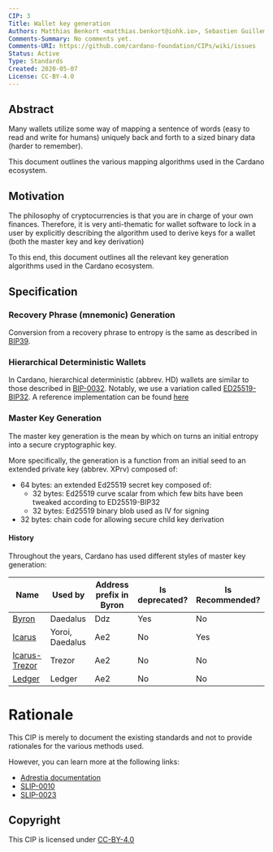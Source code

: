 ```yaml
---
CIP: 3
Title: Wallet key generation
Authors: Matthias Benkort <matthias.benkort@iohk.io>, Sebastien Guillemot <sebastien@emurgo.io>
Comments-Summary: No comments yet.
Comments-URI: https://github.com/cardano-foundation/CIPs/wiki/issues
Status: Active
Type: Standards
Created: 2020-05-07
License: CC-BY-4.0
---
```


## Abstract

Many wallets utilize some way of mapping a sentence of words (easy to read and write for humans) uniquely back and forth to a sized binary data (harder to remember).

This document outlines the various mapping algorithms used in the Cardano ecosystem.

## Motivation

The philosophy of cryptocurrencies is that you are in charge of your own finances. Therefore, it is very anti-thematic for wallet software to lock in a user by explicitly describing the algorithm used to derive keys for a wallet (both the master key and key derivation)

To this end, this document outlines all the relevant key generation algorithms used in the Cardano ecosystem.

## Specification

### Recovery Phrase (mnemonic) Generation

Conversion from a recovery phrase to entropy is the same as described in [BIP39](https://github.com/bitcoin/bips/blob/master/bip-0039/bip-0039-wordlists.md).

### Hierarchical Deterministic Wallets

In Cardano, hierarchical deterministic (abbrev. HD) wallets are similar to those described in [BIP-0032](https://github.com/bitcoin/bips/blob/master/bip-0032.mediawiki). Notably, we use a variation called [ED25519-BIP32](https://github.com/input-output-hk/adrestia/raw/master/user-guide/static/Ed25519_BIP.pdf). A reference implementation can be found [here](https://docs.rs/ed25519-bip32/)

### Master Key Generation

The master key generation is the mean by which on turns an initial entropy into a secure cryptographic key.

More specifically, the generation is a function from an initial seed to an extended private key (abbrev. XPrv) composed of:

- 64 bytes: an extended Ed25519 secret key composed of:
  - 32 bytes: Ed25519 curve scalar from which few bits have been tweaked according to ED25519-BIP32
  - 32 bytes: Ed25519 binary blob used as IV for signing
- 32 bytes: chain code for allowing secure child key derivation

#### History

Throughout the years, Cardano has used different styles of master key generation:

|  Name                         |  Used by         |  Address prefix in Byron |  Is deprecated? | Is Recommended? |
|-------------------------------|------------------|--------------------------|-----------------|-----------------|
|  [Byron](./Byron.md)          |  Daedalus        |  Ddz                     |  Yes            | No              |
|  [Icarus](./Icarus.md)        |  Yoroi, Daedalus |  Ae2                     |  No             | Yes             |
|  [Icarus-Trezor](./Icarus.md) |  Trezor          |  Ae2                     |  No             | No              |
|  [Ledger](./Ledger.md)        |  Ledger          |  Ae2                     |  No             | No              |

# Rationale

This CIP is merely to document the existing standards and not to provide rationales for the various methods used.

However, you can learn more at the following links:

- [Adrestia documentation](https://input-output-hk.github.io/adrestia/docs/key-concepts/hierarchical-deterministic-wallets/)
- [SLIP-0010](https://github.com/satoshilabs/slips/blob/master/slip-0010.md)
- [SLIP-0023](https://github.com/satoshilabs/slips/blob/master/slip-0023.md)

## Copyright

This CIP is licensed under [CC-BY-4.0](https://creativecommons.org/licenses/by/4.0/legalcode)
